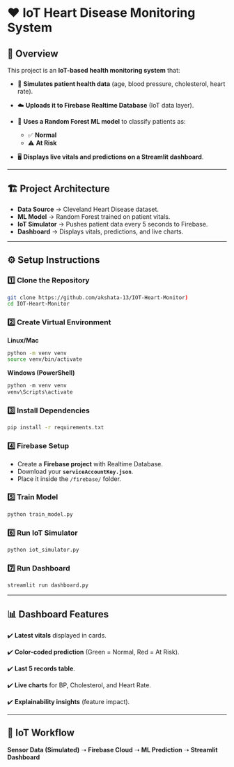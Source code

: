 # ❤️ IoT Heart Disease Monitoring System

## 📌 Overview

This project is an **IoT-based health monitoring system** that:

* 📡 **Simulates patient health data** (age, blood pressure, cholesterol, heart rate).
* ☁️ **Uploads it to Firebase Realtime Database** (IoT data layer).
* 🤖 **Uses a Random Forest ML model** to classify patients as:

  * ✅ **Normal**
  * ⚠️ **At Risk**
* 🖥️ **Displays live vitals and predictions on a Streamlit dashboard**.

---

## 🏗️ Project Architecture

* **Data Source** → Cleveland Heart Disease dataset.
* **ML Model** → Random Forest trained on patient vitals.
* **IoT Simulator** → Pushes patient data every 5 seconds to Firebase.
* **Dashboard** → Displays vitals, predictions, and live charts.

---

## ⚙️ Setup Instructions

### 1️⃣ Clone the Repository

```bash
git clone https://github.com/akshata-13/IOT-Heart-Monitor)
cd IOT-Heart-Monitor
```

### 2️⃣ Create Virtual Environment

**Linux/Mac**

```bash
python -m venv venv
source venv/bin/activate
```

**Windows (PowerShell)**

```powershell
python -m venv venv
venv\Scripts\activate
```

### 3️⃣ Install Dependencies

```bash
pip install -r requirements.txt
```

### 4️⃣ Firebase Setup

* Create a **Firebase project** with Realtime Database.
* Download your **`serviceAccountKey.json`**.
* Place it inside the `/firebase/` folder.

### 5️⃣ Train Model

```bash
python train_model.py
```

### 6️⃣ Run IoT Simulator

```bash
python iot_simulator.py
```

### 7️⃣ Run Dashboard

```bash
streamlit run dashboard.py
```

---

## 📊 Dashboard Features

✔️ **Latest vitals** displayed in cards.

✔️ **Color-coded prediction** (Green = Normal, Red = At Risk).

✔️ **Last 5 records table**.

✔️ **Live charts** for BP, Cholesterol, and Heart Rate.

✔️ **Explainability insights** (feature impact).

---

## 🔗 IoT Workflow

**Sensor Data (Simulated)** ➝ **Firebase Cloud** ➝ **ML Prediction** ➝ **Streamlit Dashboard**
